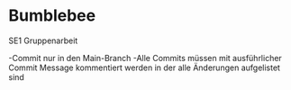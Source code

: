 # Bumblebee
SE1 Gruppenarbeit 

-Commit nur in den Main-Branch
-Alle Commits müssen mit ausführlicher Commit Message kommentiert werden in der alle Änderungen aufgelistet sind
